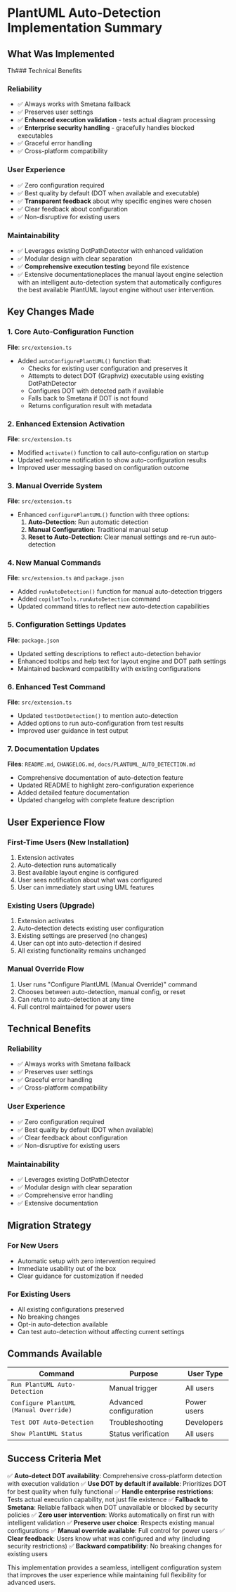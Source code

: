 # PlantUML Auto-Detection Implementation Summary

## What Was Implemented

Th### Technical Benefits

### Reliability
- ✅ Always works with Smetana fallback
- ✅ Preserves user settings
- ✅ **Enhanced execution validation** - tests actual diagram processing
- ✅ **Enterprise security handling** - gracefully handles blocked executables
- ✅ Graceful error handling
- ✅ Cross-platform compatibility

### User Experience
- ✅ Zero configuration required
- ✅ Best quality by default (DOT when available and executable)
- ✅ **Transparent feedback** about why specific engines were chosen
- ✅ Clear feedback about configuration
- ✅ Non-disruptive for existing users

### Maintainability
- ✅ Leverages existing DotPathDetector with enhanced validation
- ✅ Modular design with clear separation
- ✅ **Comprehensive execution testing** beyond file existence
- ✅ Extensive documentationeplaces the manual layout engine selection with an intelligent auto-detection system that automatically configures the best available PlantUML layout engine without user intervention.

## Key Changes Made

### 1. Core Auto-Configuration Function
**File**: `src/extension.ts`
- Added `autoConfigurePlantUML()` function that:
  - Checks for existing user configuration and preserves it
  - Attempts to detect DOT (Graphviz) executable using existing DotPathDetector
  - Configures DOT with detected path if available
  - Falls back to Smetana if DOT is not found
  - Returns configuration result with metadata

### 2. Enhanced Extension Activation
**File**: `src/extension.ts`
- Modified `activate()` function to call auto-configuration on startup
- Updated welcome notification to show auto-configuration results
- Improved user messaging based on configuration outcome

### 3. Manual Override System
**File**: `src/extension.ts`
- Enhanced `configurePlantUML()` function with three options:
  1. **Auto-Detection**: Run automatic detection
  2. **Manual Configuration**: Traditional manual setup
  3. **Reset to Auto-Detection**: Clear manual settings and re-run auto-detection

### 4. New Manual Commands
**File**: `src/extension.ts` and `package.json`
- Added `runAutoDetection()` function for manual auto-detection triggers
- Added `copilotTools.runAutoDetection` command
- Updated command titles to reflect new auto-detection capabilities

### 5. Configuration Settings Updates
**File**: `package.json`
- Updated setting descriptions to reflect auto-detection behavior
- Enhanced tooltips and help text for layout engine and DOT path settings
- Maintained backward compatibility with existing configurations

### 6. Enhanced Test Command
**File**: `src/extension.ts`
- Updated `testDotDetection()` to mention auto-detection
- Added options to run auto-configuration from test results
- Improved user guidance in test output

### 7. Documentation Updates
**Files**: `README.md`, `CHANGELOG.md`, `docs/PLANTUML_AUTO_DETECTION.md`
- Comprehensive documentation of auto-detection feature
- Updated README to highlight zero-configuration experience
- Added detailed feature documentation
- Updated changelog with complete feature description

## User Experience Flow

### First-Time Users (New Installation)
1. Extension activates
2. Auto-detection runs automatically
3. Best available layout engine is configured
4. User sees notification about what was configured
5. User can immediately start using UML features

### Existing Users (Upgrade)
1. Extension activates
2. Auto-detection detects existing user configuration
3. Existing settings are preserved (no changes)
4. User can opt into auto-detection if desired
5. All existing functionality remains unchanged

### Manual Override Flow
1. User runs "Configure PlantUML (Manual Override)" command
2. Chooses between auto-detection, manual config, or reset
3. Can return to auto-detection at any time
4. Full control maintained for power users

## Technical Benefits

### Reliability
- ✅ Always works with Smetana fallback
- ✅ Preserves user settings
- ✅ Graceful error handling
- ✅ Cross-platform compatibility

### User Experience
- ✅ Zero configuration required
- ✅ Best quality by default (DOT when available)
- ✅ Clear feedback about configuration
- ✅ Non-disruptive for existing users

### Maintainability
- ✅ Leverages existing DotPathDetector
- ✅ Modular design with clear separation
- ✅ Comprehensive error handling
- ✅ Extensive documentation

## Migration Strategy

### For New Users
- Automatic setup with zero intervention required
- Immediate usability out of the box
- Clear guidance for customization if needed

### For Existing Users
- All existing configurations preserved
- No breaking changes
- Opt-in auto-detection available
- Can test auto-detection without affecting current settings

## Commands Available

| Command | Purpose | User Type |
|---------|---------|-----------|
| `Run PlantUML Auto-Detection` | Manual trigger | All users |
| `Configure PlantUML (Manual Override)` | Advanced configuration | Power users |
| `Test DOT Auto-Detection` | Troubleshooting | Developers |
| `Show PlantUML Status` | Status verification | All users |

## Success Criteria Met

✅ **Auto-detect DOT availability**: Comprehensive cross-platform detection with execution validation
✅ **Use DOT by default if available**: Prioritizes DOT for best quality when fully functional
✅ **Handle enterprise restrictions**: Tests actual execution capability, not just file existence
✅ **Fallback to Smetana**: Reliable fallback when DOT unavailable or blocked by security policies
✅ **Zero user intervention**: Works automatically on first run with intelligent validation
✅ **Preserve user choice**: Respects existing manual configurations
✅ **Manual override available**: Full control for power users
✅ **Clear feedback**: Users know what was configured and why (including security restrictions)
✅ **Backward compatibility**: No breaking changes for existing users

This implementation provides a seamless, intelligent configuration system that improves the user experience while maintaining full flexibility for advanced users.
